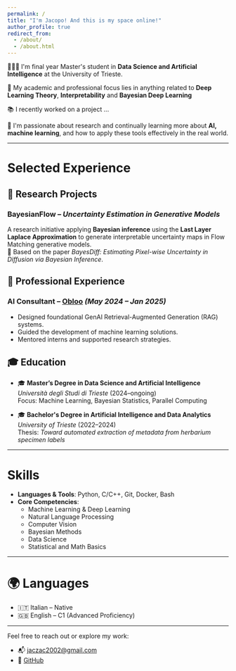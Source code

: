 ```yaml
---
permalink: /
title: "I'm Jacopo! And this is my space online!"
author_profile: true
redirect_from:
  - /about/
  - /about.html
---
```


👨🏻‍💻 I'm final year Master's student in **Data Science and Artificial Intelligence** at the University of Trieste.

🔬 My academic and professional focus lies in anything related to **Deep Learning Theory**, **Interpretability** and **Bayesian Deep Learning**

📚 I recently worked on a project ...

🧠 I'm passionate about research and continually learning more about **AI, machine learning**, and how to apply these tools effectively in the real world.

---

# Selected Experience

## 🧪 Research Projects

### **BayesianFlow** – _Uncertainty Estimation in Generative Models_

A research initiative applying **Bayesian inference** using the **Last Layer Laplace Approximation** to generate interpretable uncertainty maps in Flow Matching generative models.  
📄 Based on the paper _BayesDiff: Estimating Pixel-wise Uncertainty in Diffusion via Bayesian Inference_.

## 💼 Professional Experience

### **AI Consultant** – [Obloo](https://obloo.vc) _(May 2024 – Jan 2025)_

- Designed foundational GenAI Retrieval-Augmented Generation (RAG) systems.
- Guided the development of machine learning solutions.
- Mentored interns and supported research strategies.

## 🎓 Education

- 🎓 **Master’s Degree in Data Science and Artificial Intelligence**  
  _Università degli Studi di Trieste_ (2024–ongoing)  
  Focus: Machine Learning, Bayesian Statistics, Parallel Computing

- 🎓 **Bachelor's Degree in Artificial Intelligence and Data Analytics**  
  _University of Trieste_ (2022–2024)  
  Thesis: _Toward automated extraction of metadata from herbarium specimen labels_

---

# Skills

- **Languages & Tools**: Python, C/C++, Git, Docker, Bash
- **Core Competencies**:
  - Machine Learning & Deep Learning
  - Natural Language Processing
  - Computer Vision
  - Bayesian Methods
  - Data Science
  - Statistical and Math Basics

---

# 🌍 Languages

- 🇮🇹 Italian – Native
- 🇬🇧 English – C1 (Advanced Proficiency)

---

Feel free to reach out or explore my work:

- 📬 jaczac2002@gmail.com
- 🔗 [GitHub](https://github.com/Jac-Zac)
